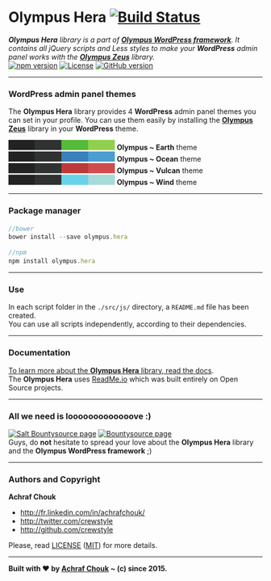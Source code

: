 # Olympus Hera [![Build Status](https://img.shields.io/travis/crewstyle/OlympusHera.svg?style=flat-square)](https://travis-ci.org/crewstyle/OlympusHera)

_**Olympus Hera** library is a part of [**Olympus WordPress framework**](https://github.com/crewstyle/Olympus).
It contains all jQuery scripts and Less styles to make your **WordPress** admin panel works with the [**Olympus Zeus**](https://github.com/crewstyle/OlympusZeus) library._  
[![npm version](https://img.shields.io/npm/v/olympus.hera.svg?style=flat-square)](https://www.npmjs.com/package/olympus.hera) 
[![License](https://img.shields.io/github/license/crewstyle/OlympusHera.svg?style=flat-square)](https://github.com/crewstyle/OlympusHera/blob/master/LICENSE) 
[![GitHub version](https://img.shields.io/github/tag/crewstyle/OlympusHera.svg?style=flat-square)](https://github.com/crewstyle/OlympusHera)  

---

### WordPress admin panel themes

The **Olympus Hera** library provides 4 **WordPress** admin panel themes you can set in your profile. 
You can use them easily by installing the [**Olympus Zeus**](https://github.com/crewstyle/OlympusZeus) library in your **WordPress** theme.

![Olympus ~ Earth](https://raw.githubusercontent.com/crewstyle/OlympusHera/master/images/earth.jpg) **Olympus ~ Earth** theme  
![Olympus ~ Ocean](https://raw.githubusercontent.com/crewstyle/OlympusHera/master/images/ocean.jpg) **Olympus ~ Ocean** theme  
![Olympus ~ Vulcan](https://raw.githubusercontent.com/crewstyle/OlympusHera/master/images/vulcan.jpg) **Olympus ~ Vulcan** theme  
![Olympus ~ Wind](https://raw.githubusercontent.com/crewstyle/OlympusHera/master/images/wind.jpg) **Olympus ~ Wind** theme

---

### Package manager

````javascript
//bower
bower install --save olympus.hera
````

````javascript
//npm
npm install olympus.hera
````

---

### Use

In each script folder in the `./src/js/` directory, a `README.md` file has been created.  
You can use all scripts independently, according to their dependencies.

---

### Documentation

[To learn more about the **Olympus Hera** library, read the docs](https://olympus.readme.io/).  
The **Olympus Hera** uses [ReadMe.io](https://readme.io) which was built entirely on Open Source projects.

---

### All we need is looooooooooooove :)

[![Salt Bountysource page](https://img.shields.io/badge/Salt%20Bountysource-♥-brightgreen.svg?style=flat-square)](https://salt.bountysource.com/teams/olympus) [![Bountysource page](https://img.shields.io/badge/Bountysource-♥-brightgreen.svg?style=flat-square)](https://www.bountysource.com/teams/olympus)  
Guys, do **not** hesitate to spread your love about the **Olympus Hera** library and the **Olympus WordPress framework** ;)

---

### Authors and Copyright

**Achraf Chouk**

+ http://fr.linkedin.com/in/achrafchouk/
+ http://twitter.com/crewstyle
+ http://github.com/crewstyle

Please, read [LICENSE](https://github.com/crewstyle/OlympusHera/blob/master/LICENSE "LICENSE") ([MIT](http://opensource.org/licenses/MIT "MIT")) for more details.

---

**Built with ♥ by [Achraf Chouk](http://github.com/crewstyle "Achraf Chouk") ~ (c) since 2015.**
